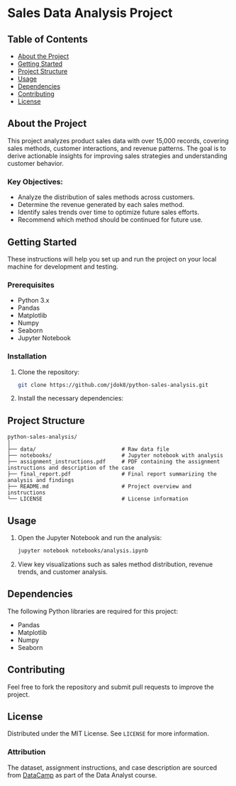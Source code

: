 
# Sales Data Analysis Project

## Table of Contents

- [About the Project](#about-the-project)
- [Getting Started](#getting-started)
- [Project Structure](#project-structure)
- [Usage](#usage)
- [Dependencies](#dependencies)
- [Contributing](#contributing)
- [License](#license)

## About the Project

This project analyzes product sales data with over 15,000 records, covering sales methods, customer interactions, and revenue patterns. The goal is to derive actionable insights for improving sales strategies and understanding customer behavior.

### Key Objectives:
- Analyze the distribution of sales methods across customers.
- Determine the revenue generated by each sales method.
- Identify sales trends over time to optimize future sales efforts.
- Recommend which method should be continued for future use.

## Getting Started

These instructions will help you set up and run the project on your local machine for development and testing.

### Prerequisites

- Python 3.x
- Pandas
- Matplotlib
- Numpy
- Seaborn
- Jupyter Notebook

### Installation

1. Clone the repository:
   ```bash
   git clone https://github.com/jdok8/python-sales-analysis.git
   ```
2. Install the necessary dependencies:


## Project Structure

```
python-sales-analysis/
│
├── data/                           # Raw data file
├── notebooks/                      # Jupyter notebook with analysis
├── assignment_instructions.pdf     # PDF containing the assignment instructions and description of the case
├── final_report.pdf                # Final report summarizing the analysis and findings
├── README.md                       # Project overview and instructions
└── LICENSE                         # License information
```

## Usage

1. Open the Jupyter Notebook and run the analysis:
   ```bash
   jupyter notebook notebooks/analysis.ipynb
   ```

2. View key visualizations such as sales method distribution, revenue trends, and customer analysis.

## Dependencies

The following Python libraries are required for this project:
- Pandas
- Matplotlib
- Numpy
- Seaborn


## Contributing

Feel free to fork the repository and submit pull requests to improve the project.

## License

Distributed under the MIT License. See `LICENSE` for more information.

### Attribution

The dataset, assignment instructions, and case description are sourced from [DataCamp](https://www.datacamp.com) as part of the Data Analyst course.
